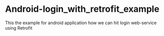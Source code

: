 # Android-login_with_retrofit_example
This the example for android application how we can hit login web-service using Retrofit
